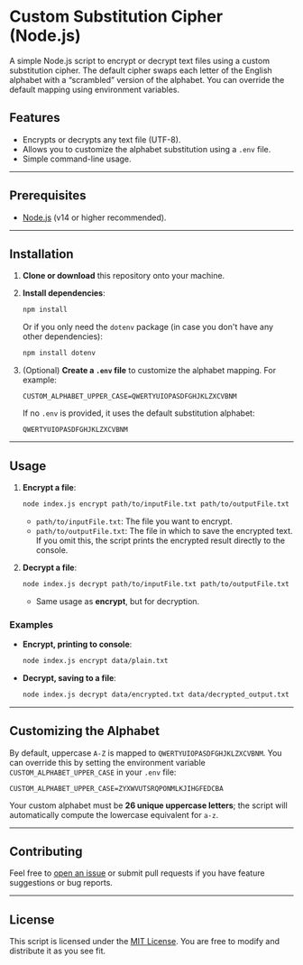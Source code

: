 # Custom Substitution Cipher (Node.js)

A simple Node.js script to encrypt or decrypt text files using a custom substitution cipher. The default cipher swaps each letter of the English alphabet with a “scrambled” version of the alphabet. You can override the default mapping using environment variables.

## Features

- Encrypts or decrypts any text file (UTF-8).
- Allows you to customize the alphabet substitution using a `.env` file.
- Simple command-line usage.

---

## Prerequisites

- [Node.js](https://nodejs.org/) (v14 or higher recommended).

---

## Installation

1. **Clone or download** this repository onto your machine.
2. **Install dependencies**:
   ```bash
   npm install
   ```
   
   Or if you only need the `dotenv` package (in case you don't have any other dependencies):
   ```bash
   npm install dotenv
   ```

3. (Optional) **Create a `.env` file** to customize the alphabet mapping. For example:
   ```dotenv
   CUSTOM_ALPHABET_UPPER_CASE=QWERTYUIOPASDFGHJKLZXCVBNM
   ```
   If no `.env` is provided, it uses the default substitution alphabet:
   ```
   QWERTYUIOPASDFGHJKLZXCVBNM
   ```

---

## Usage

1. **Encrypt a file**:
   ```bash
   node index.js encrypt path/to/inputFile.txt path/to/outputFile.txt
   ```
   - `path/to/inputFile.txt`: The file you want to encrypt.
   - `path/to/outputFile.txt`: The file in which to save the encrypted text. If you omit this, the script prints the encrypted result directly to the console.

2. **Decrypt a file**:
   ```bash
   node index.js decrypt path/to/inputFile.txt path/to/outputFile.txt
   ```
   - Same usage as **encrypt**, but for decryption.

### Examples

- **Encrypt, printing to console**:
  ```bash
  node index.js encrypt data/plain.txt
  ```

- **Decrypt, saving to a file**:
  ```bash
  node index.js decrypt data/encrypted.txt data/decrypted_output.txt
  ```

---

## Customizing the Alphabet

By default, uppercase `A-Z` is mapped to `QWERTYUIOPASDFGHJKLZXCVBNM`. You can override this by setting the environment variable `CUSTOM_ALPHABET_UPPER_CASE` in your `.env` file:

```env
CUSTOM_ALPHABET_UPPER_CASE=ZYXWVUTSRQPONMLKJIHGFEDCBA
```

Your custom alphabet must be **26 unique uppercase letters**; the script will automatically compute the lowercase equivalent for `a-z`.

---

## Contributing

Feel free to [open an issue](https://github.com/your-repo/issues) or submit pull requests if you have feature suggestions or bug reports.

---

## License

This script is licensed under the [MIT License](LICENSE). You are free to modify and distribute it as you see fit.
